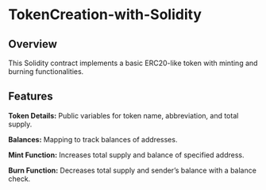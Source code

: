 # TokenCreation-with-Solidity

## **Overview**

This Solidity contract implements a basic ERC20-like token with minting and burning functionalities.

## **Features**

**Token Details:**  Public variables for token name, abbreviation, and total supply.

**Balances:** Mapping to track balances of addresses.

**Mint Function:** Increases total supply and balance of specified address.

**Burn Function:** Decreases total supply and sender’s balance with a balance check.
